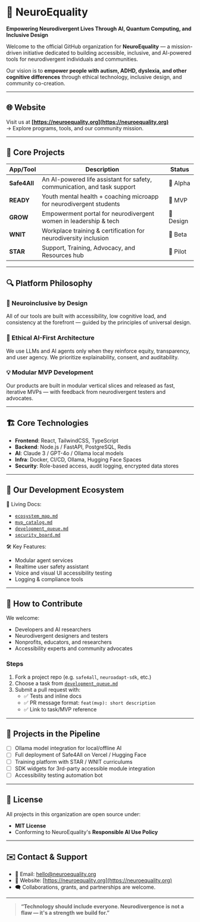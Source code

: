# 🧠 NeuroEquality

**Empowering Neurodivergent Lives Through AI, Quantum Computing, and Inclusive Design**

Welcome to the official GitHub organization for **NeuroEquality** — a mission-driven initiative dedicated to building accessible, inclusive, and AI-powered tools for neurodivergent individuals and communities.

Our vision is to **empower people with autism, ADHD, dyslexia, and other cognitive differences** through ethical technology, inclusive design, and community co-creation.

---

## 🌐 Website

Visit us at **[https://neuroequality.org](https://neuroequality.org)**  
→ Explore programs, tools, and our community mission.

---

## 🧩 Core Projects

| App/Tool       | Description                                                                 | Status    |
|----------------|-----------------------------------------------------------------------------|-----------|
| **Safe4All**   | An AI-powered life assistant for safety, communication, and task support   | 🚧 Alpha  |
| **READY**      | Youth mental health + coaching microapp for neurodivergent students         | 🧪 MVP     |
| **GROW**       | Empowerment portal for neurodivergent women in leadership & tech            | 📐 Design |
| **WNIT**       | Workplace training & certification for neurodiversity inclusion             | 🚀 Beta    |
| **STAR**       | Support, Training, Advocacy, and Resources hub                              | 🎯 Pilot  |

---

## 🔍 Platform Philosophy

### 🧠 Neuroinclusive by Design
All of our tools are built with accessibility, low cognitive load, and consistency at the forefront — guided by the principles of universal design.

### 🤖 Ethical AI-First Architecture
We use LLMs and AI agents only when they reinforce equity, transparency, and user agency. We prioritize explainability, consent, and auditability.

### 💡 Modular MVP Development
Our products are built in modular vertical slices and released as fast, iterative MVPs — with feedback from neurodivergent testers and advocates.

---

## 🏗️ Core Technologies

- **Frontend**: React, TailwindCSS, TypeScript
- **Backend**: Node.js / FastAPI, PostgreSQL, Redis
- **AI**: Claude 3 / GPT-4o / Ollama local models
- **Infra**: Docker, CI/CD, Ollama, Hugging Face Spaces
- **Security**: Role-based access, audit logging, encrypted data stores

---

## 🧪 Our Development Ecosystem

📁 Living Docs:
- [`ecosystem_map.md`](https://github.com/neuroequality/.github/blob/main/ecosystem_map.md)
- [`mvp_catalog.md`](https://github.com/neuroequality/.github/blob/main/mvp_catalog.md)
- [`development_queue.md`](https://github.com/neuroequality/.github/blob/main/development_queue.md)
- [`security_board.md`](https://github.com/neuroequality/.github/blob/main/security_board.md)

🛠️ Key Features:
- Modular agent services
- Realtime user safety assistant
- Voice and visual UI accessibility testing
- Logging & compliance tools

---

## 🤝 How to Contribute

We welcome:
- Developers and AI researchers  
- Neurodivergent designers and testers  
- Nonprofits, educators, and researchers  
- Accessibility experts and community advocates

### Steps
1. Fork a project repo (e.g. `safe4all`, `neuroadapt-sdk`, etc.)
2. Choose a task from [`development_queue.md`](https://github.com/neuroequality/.github/blob/main/development_queue.md)
3. Submit a pull request with:
   - ✅ Tests and inline docs
   - ✅ PR message format: `feat(mvp): short description`
   - ✅ Link to task/MVP reference

---

## 🧭 Projects in the Pipeline

- [ ] Ollama model integration for local/offline AI  
- [ ] Full deployment of Safe4All on Vercel / Hugging Face  
- [ ] Training platform with STAR / WNIT curriculums  
- [ ] SDK widgets for 3rd-party accessible module integration  
- [ ] Accessibility testing automation bot

---

## 📜 License

All projects in this organization are open source under:
- **MIT License**
- Conforming to NeuroEquality's **Responsible AI Use Policy**

---

## ✉️ Contact & Support

- 💬 Email: [hello@neuroequality.org](mailto:hello@neuroequality.org)  
- 🧠 Website: [https://neuroequality.org](https://neuroequality.org)  
- 🗨️ Collaborations, grants, and partnerships are welcome.

---

> **“Technology should include everyone. Neurodivergence is not a flaw — it's a strength we build for.”**
